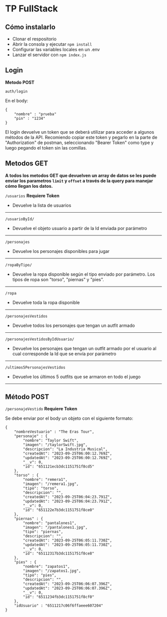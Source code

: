 # TP FullStack

## Cómo instalarlo

- Clonar el respositorio
- Abrir la consola y ejecutar ```npm install```
- Configurar las variables locales en un .env
- Lanzar el servidor con ```npm index.js```


## Login

**Metodo POST**

```auth/login```

En el body:
```
{
    "nombre" : "prueba"
    "pin" : "1234"
}
```

El login devuelve un token que se deberá utilizar para acceder a algunos métodos de la API. 
Recomiendo copiar este token y pegarlo en la parte de "Authorization" de postman, seleccionando "Bearer Token" como type y luego pegando el token sin las comillas.

## Metodos GET

**A todos los metodos GET que devuelven un array de datos se les puede enviar los parametros ```limit``` y ```offset``` a través de la query para manejar cómo llegan los datos.**

```/usuarios``` **Requiere Token**
- Devuelve la lista de usuarios
___________________________________________________________
```/usuarioById/```
- Devuelve el objeto usuario a partir de la Id enviada por parámetro
___________________________________________________________
```/personajes```
- Devuelve los personajes disponibles para jugar
___________________________________________________________
```/ropaByTipo/```
- Devuelve la ropa disponible según el tipo enviado por parámetro. Los tipos de ropa son "torso", "piernas" y "pies".
___________________________________________________________
```/ropa```
- Devuelve toda la ropa disponible
___________________________________________________________
```/personajesVestidos```
- Devuelve todos los personajes que tengan un autfit armado
___________________________________________________________
```/personajesVestidosByIdUsuario/```
- Devuelve los personajes que tengan un outfit armado por el usuario al cual corresponde la Id que se envía por parámetro
___________________________________________________________
```/ultimos5PersonajesVestidos```
- Devuelve los últimos 5 outfits que se armaron en todo el juego
___________________________________________________________

## Método POST

```/personajeVestido``` **Requiere Token**

Se debe enviar por el body un objeto con el siguiente formato:
```
{
    "nombreVestuario" : "The Eras Tour",
    "personaje" : {
        "nombre": "Taylor Swift",
        "imagen": "/taylorSwift.jpg",
        "descripcion": "La Industria Musical",
        "createdAt": "2023-09-25T06:00:12.769Z",
        "updatedAt": "2023-09-25T06:00:12.769Z",
        "__v": 0,
        "id": "651121ecb3dc1151751f8cd5"
    },
    "torso" : {
        "nombre": "remera1",
        "imagen": "/remera1.jpg",
        "tipo": "torso",
        "descripcion": "",
        "createdAt": "2023-09-25T06:04:23.791Z",
        "updatedAt": "2023-09-25T06:04:23.791Z",
        "__v": 0,
        "id": "651122e7b3dc1151751f8ce0"
    },
    "piernas" : {
        "nombre": "pantalones1",
        "imagen": "/pantalones1.jpg",
        "tipo": "piernas",
        "descripcion": "",
        "createdAt": "2023-09-25T06:05:11.730Z",
        "updatedAt": "2023-09-25T06:05:11.730Z",
        "__v": 0,
        "id": "65112317b3dc1151751f8ce8"
    },
    "pies" : {
        "nombre": "zapatos1",
        "imagen": "/zapatos1.jpg",
        "tipo": "pies",
        "descripcion": "",
        "createdAt": "2023-09-25T06:06:07.396Z",
        "updatedAt": "2023-09-25T06:06:07.396Z",
        "__v": 0,
        "id": "6511234fb3dc1151751f8cf0"
    },
    "idUsuario" : "6511217c06f6ffaeee607204"
}
```

